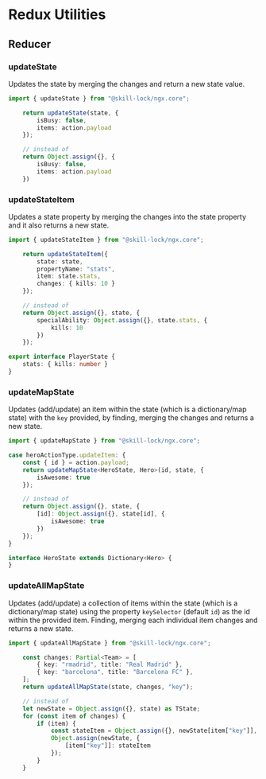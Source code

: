 # Redux Utilities

## Reducer

### updateState
Updates the state by merging the changes and return a new state value.

```ts
import { updateState } from "@skill-lock/ngx.core";

    return updateState(state, {
        isBusy: false,
        items: action.payload
    });

    // instead of
    return Object.assign({}, {
        isBusy: false,
        items: action.payload
    })
```

### updateStateItem
Updates a state property by merging the changes into the state property and it also returns a new state.

```ts
import { updateStateItem } from "@skill-lock/ngx.core";

    return updateStateItem({
        state: state,
        propertyName: "stats",
        item: state.stats,
        changes: { kills: 10 }
    });

    // instead of
    return Object.assign({}, state, {
        specialAbility: Object.assign({}, state.stats, { 
            kills: 10
        })
    });

export interface PlayerState {
    stats: { kills: number }
}
```

### updateMapState
Updates (add/update) an item within the state (which is a dictionary/map state) with the `key` provided,
by finding, merging the changes and returns a new state.

```ts
import { updateMapState } from "@skill-lock/ngx.core";

case heroActionType.updateItem: {
    const { id } = action.payload;
    return updateMapState<HeroState, Hero>(id, state, {
        isAwesome: true
    });

    // instead of
    return Object.assign({}, state, {
        [id]: Object.assign({}, state[id], {
            isAwesome: true
        })
    });
}

interface HeroState extends Dictionary<Hero> {
}
```

### updateAllMapState
Updates (add/update) a collection of items within the state (which is a dictionary/map state) using the 
property `keySelector` (default `id`) as the id within the provided item.
Finding, merging each individual item changes and returns a new state.

```ts
import { updateAllMapState } from "@skill-lock/ngx.core";

    const changes: Partial<Team> = [
        { key: "rmadrid", title: "Real Madrid" },
        { key: "barcelona", title: "Barcelona FC" },
    ];
    return updateAllMapState(state, changes, "key");

    // instead of
    let newState = Object.assign({}, state) as TState;
    for (const item of changes) {
        if (item) {
            const stateItem = Object.assign({}, newState[item["key"]], item) as Team;
            Object.assign(newState, {
                [item["key"]]: stateItem
            });
        }
    }
```